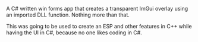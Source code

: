 A C# written win forms app that creates a transparent ImGui overlay using an imported DLL function. Nothing more than that.

This was going to be used to create an ESP and other features in C++ while having the UI in C#, because no one likes coding in C#.
